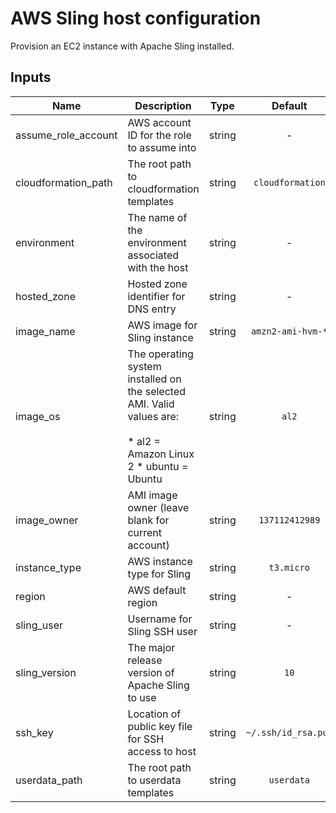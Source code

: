 # AWS Sling host configuration

Provision an EC2 instance with Apache Sling installed.

## Inputs

| Name | Description | Type | Default | Required |
|------|-------------|:----:|:-----:|:-----:|
| assume\_role\_account | AWS account ID for the role to assume into | string | - | yes |
| cloudformation\_path | The root path to cloudformation templates | string | `cloudformation` | no |
| environment | The name of the environment associated with the host | string | - | yes |
| hosted\_zone | Hosted zone identifier for DNS entry | string | - | yes |
| image\_name | AWS image for Sling instance | string | `amzn2-ami-hvm-*` | no |
| image\_os | The operating system installed on the selected AMI. Valid values are:<br><br>  * al2     = Amazon Linux 2   * ubuntu  = Ubuntu | string | `al2` | no |
| image\_owner | AMI image owner (leave blank for current account) | string | `137112412989` | no |
| instance\_type | AWS instance type for Sling | string | `t3.micro` | no |
| region | AWS default region | string | - | yes |
| sling\_user | Username for Sling SSH user | string | - | yes |
| sling\_version | The major release version of Apache Sling to use | string | `10` | no |
| ssh\_key | Location of public key file for SSH access to host | string | `~/.ssh/id_rsa.pub` | no |
| userdata\_path | The root path to userdata templates | string | `userdata` | no |

